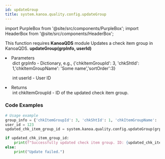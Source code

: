 ```yaml
---
id: updateGroup
title: system.kanoa.quality.config.updateGroup
---
```


import PurpleBox from '@site/src/components/PurpleBox';
import HeaderBox from '@site/src/components/HeaderBox';

<PurpleBox>This function requires <b>KanoaQDS</b> module</PurpleBox>
<HeaderBox header="Description">Updates a check item group in KanoaQDS.</HeaderBox>
<HeaderBox header="Syntax">
    <b>updateGroup(grpInfo, userId)</b>
    <li> Parameters <br />
        <ul>dict grpInfo - Dictionary, e.g., &#123;'chkItemGroupId': 3, 'chkShtId': 1,'chkItemGroupName': 'Some name','sortOrder':3}</ul>
        <ul>int userId - User ID</ul>
    </li>
    <li> Returns <br />
        <ul>int chkItemGroupId - ID of the updated check item group.</ul>
    </li>
</HeaderBox>

### Code Examples
```python
# Usage example
group_info = {'chkItemGroupId': 3, 'chkShtId': 1, 'chkItemGroupName': 'Updated Group', 'sortOrder': 5}
user_id = 123
updated_chk_item_group_id = system.kanoa.quality.config.updateGroup(grpInfo=group_info, userId=user_id)

if updated_chk_item_group_id:
    print(f"Successfully updated check item group. ID: {updated_chk_item_group_id}")
else:
    print("Update failed.")
    